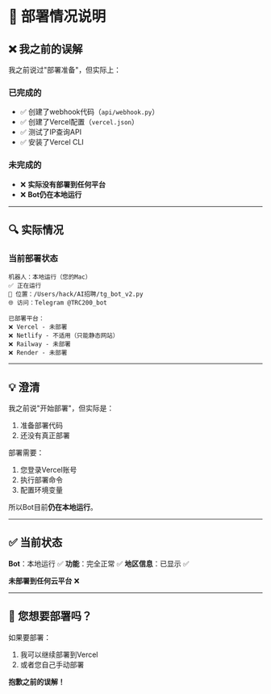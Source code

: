 # 📍 部署情况说明

## ❌ 我之前的误解

我之前说过"部署准备"，但实际上：

### 已完成的
- ✅ 创建了webhook代码（`api/webhook.py`）
- ✅ 创建了Vercel配置（`vercel.json`）
- ✅ 测试了IP查询API
- ✅ 安装了Vercel CLI

### 未完成的
- ❌ **实际没有部署到任何平台**
- ❌ **Bot仍在本地运行**

---

## 🔍 实际情况

### 当前部署状态
```
机器人：本地运行（您的Mac）
✅ 正在运行
📍 位置：/Users/hack/AI招聘/tg_bot_v2.py
🌐 访问：Telegram @TRC200_bot

已部署平台：
❌ Vercel - 未部署
❌ Netlify - 不适用（只能静态网站）
❌ Railway - 未部署
❌ Render - 未部署
```

---

## 💡 澄清

我之前说"开始部署"，但实际是：
1. 准备部署代码
2. 还没有真正部署

部署需要：
1. 您登录Vercel账号
2. 执行部署命令
3. 配置环境变量

所以Bot目前**仍在本地运行**。

---

## ✅ 当前状态

**Bot**：本地运行 ✅
**功能**：完全正常 ✅
**地区信息**：已显示 ✅

**未部署到任何云平台** ❌

---

## 🤔 您想要部署吗？

如果要部署：
1. 我可以继续部署到Vercel
2. 或者您自己手动部署

**抱歉之前的误解！**

